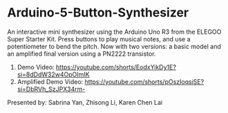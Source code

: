 # Arduino-5-Button-Synthesizer
An interactive mini synthesizer using the Arduino Uno R3 from the ELEGOO Super Starter Kit. Press buttons to play musical notes, and use a potentiometer to bend the pitch. Now with two versions: a basic model and an amplified final version using a PN2222 transistor.

1. Demo Video: https://youtube.com/shorts/EodxYikDy1E?si=8dDdW32w4OpOImIK
2. Amplified Demo Video: https://youtube.com/shorts/pOszIoqsiSE?si=DbRVh_SzJPX34rm-

Presented by: Sabrina Yan, Zhisong Li, Karen Chen Lai
